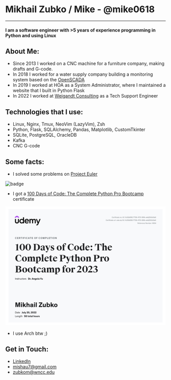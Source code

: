 <!--
**mike0618/mike0618** is a ✨ _special_ ✨ repository because its `README.md` (this file) appears on your GitHub profile.

Here are some ideas to get you started:

- 🔭 I’m currently working on ...
- 🌱 I’m currently learning ...
- 👯 I’m looking to collaborate on ...
- 🤔 I’m looking for help with ...
- 💬 Ask me about ...
- 📫 How to reach me: ...
- 😄 Pronouns: ...
- ⚡ Fun fact: ...
-->
# Mikhail Zubko / Mike - @mike0618

---

#### I am a software engineer with >5 years of experience programming in Python and using Linux

## About Me:

- Since 2013 I worked on a CNC machine for a furniture company, making drafts and G-code.
- In 2018 I worked for a water supply company building a monitoring system based on the [OpenSCADA](http://oscada.org/en)
- In 2019 I worked at HOA as a System Administrator, where I maintained a website that I built in Python Flask
- In 2022 I worked at [Weigandt Consulting](https://www.weigandt-consulting.com/) as a Tech Support Engineer

## Technologies that I use:

- Linux, Nginx, Tmux, NeoVim (LazyVim), Zsh
- Python, Flask, SQLAlchemy, Pandas, Matplotlib, CustomTkinter
- SQLite, PostgreSQL, OracleDB
- Kafka
- CNC G-code

## Some facts: 

- I solved some problems on [Project Euler](https://projecteuler.net/archives) 

![badge](https://projecteuler.net/profile/mike0618.png)
- I got a [100 Days of Code: The Complete Python Pro Bootcamp](https://www.udemy.com/course/100-days-of-code/) certificate 

![certificate](https://github.com/mike0618/mike0618/blob/main/UC-0c52d082-7738-4721-89fb-a4a22fc8c9a0.jpg)
- I use Arch btw ;)

## Get in Touch:

- [LinkedIn](linkedin.com/in/mikhail-zubko-47817720b/)
- [mishau7@gmail.com](mailto:mishau7@gmail.com)
- [zubkom@wncc.edu](mailto:zubkom@wncc.edu)
